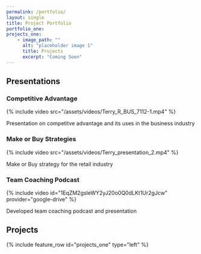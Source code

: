 ```yaml
---
permalink: /portfolio/
layout: single
title: Project Portfolio
portfolio_one:
projects_one:
    - image_path: ""
      alt: "placeholder image 1"
      title: Projects
      excerpt: "Coming Soon"
---
```


## Presentations

### Competitive Advantage

{% include video src="/assets/videos/Terry_R_BUS_7112-1.mp4" %}

Presentation on competitve advantage and its uses in the business industry

### Make or Buy Strategies

{% include video src="/assets/videos/Terry_presentation_2.mp4" %}

Make or Buy strategy for the retail industry 

### Team Coaching Podcast

{% include video id="1EqZM2gsleWY2yJ20o0Q0dLKt1Ur2gJcw" provider="google-drive" %}

Developed team coaching podcast and presentation 

## Projects

{% include feature_row id="projects_one" type="left" %}